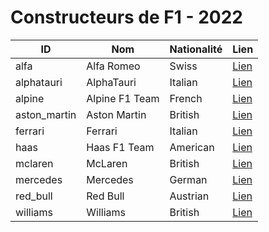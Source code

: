 # Constructeurs de F1 - 2022

| ID | Nom | Nationalité | Lien |
|----|-----|-------------|------|
| alfa | Alfa Romeo | Swiss | [Lien](http://en.wikipedia.org/wiki/Alfa_Romeo_in_Formula_One) |
| alphatauri | AlphaTauri | Italian | [Lien](http://en.wikipedia.org/wiki/Scuderia_AlphaTauri) |
| alpine | Alpine F1 Team | French | [Lien](http://en.wikipedia.org/wiki/Alpine_F1_Team) |
| aston_martin | Aston Martin | British | [Lien](http://en.wikipedia.org/wiki/Aston_Martin_in_Formula_One) |
| ferrari | Ferrari | Italian | [Lien](http://en.wikipedia.org/wiki/Scuderia_Ferrari) |
| haas | Haas F1 Team | American | [Lien](http://en.wikipedia.org/wiki/Haas_F1_Team) |
| mclaren | McLaren | British | [Lien](http://en.wikipedia.org/wiki/McLaren) |
| mercedes | Mercedes | German | [Lien](http://en.wikipedia.org/wiki/Mercedes-Benz_in_Formula_One) |
| red_bull | Red Bull | Austrian | [Lien](http://en.wikipedia.org/wiki/Red_Bull_Racing) |
| williams | Williams | British | [Lien](http://en.wikipedia.org/wiki/Williams_Grand_Prix_Engineering) |
